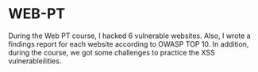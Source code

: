 # WEB-PT
During the Web PT course, I hacked 6 vulnerable websites. Also, I wrote a findings report for each website according to OWASP TOP 10.
In addition, during the course, we got some challenges to practice the XSS vulnerableilities.
